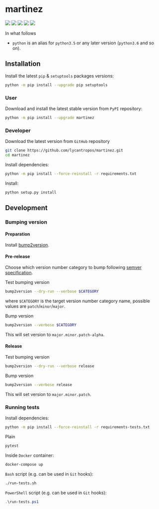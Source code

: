martinez
========

[![](https://travis-ci.com/lycantropos/martinez.svg?branch=master)](https://travis-ci.com/lycantropos/martinez "Travis CI")
[![](https://dev.azure.com/lycantropos/martinez/_apis/build/status/lycantropos.martinez?branchName=master)](https://dev.azure.com/lycantropos/martinez/_build/latest?definitionId=15&branchName=master "Azure Pipelines")
[![](https://codecov.io/gh/lycantropos/martinez/branch/master/graph/badge.svg)](https://codecov.io/gh/lycantropos/martinez "Codecov")
[![](https://img.shields.io/github/license/lycantropos/martinez.svg)](https://github.com/lycantropos/martinez/blob/master/LICENSE "License")
[![](https://badge.fury.io/py/martinez.svg)](https://badge.fury.io/py/martinez "PyPI")

In what follows
- `python` is an alias for `python3.5` or any later
version (`python3.6` and so on).

Installation
------------

Install the latest `pip` & `setuptools` packages versions:
```bash
python -m pip install --upgrade pip setuptools
```

### User

Download and install the latest stable version from `PyPI` repository:
```bash
python -m pip install --upgrade martinez
```

### Developer

Download the latest version from `GitHub` repository
```bash
git clone https://github.com/lycantropos/martinez.git
cd martinez
```

Install dependencies:
```bash
python -m pip install --force-reinstall -r requirements.txt
```

Install:
```bash
python setup.py install
```

Development
-----------

### Bumping version

#### Preparation

Install
[bump2version](https://github.com/c4urself/bump2version#installation).

#### Pre-release

Choose which version number category to bump following [semver
specification](http://semver.org/).

Test bumping version
```bash
bump2version --dry-run --verbose $CATEGORY
```

where `$CATEGORY` is the target version number category name, possible
values are `patch`/`minor`/`major`.

Bump version
```bash
bump2version --verbose $CATEGORY
```

This will set version to `major.minor.patch-alpha`. 

#### Release

Test bumping version
```bash
bump2version --dry-run --verbose release
```

Bump version
```bash
bump2version --verbose release
```

This will set version to `major.minor.patch`.

### Running tests

Install dependencies:
```bash
python -m pip install --force-reinstall -r requirements-tests.txt
```

Plain
```bash
pytest
```

Inside `Docker` container:
```bash
docker-compose up
```

`Bash` script (e.g. can be used in `Git` hooks):
```bash
./run-tests.sh
```

`PowerShell` script (e.g. can be used in `Git` hooks):
```powershell
.\run-tests.ps1
```
